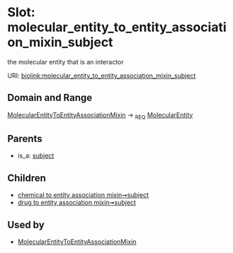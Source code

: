 
# Slot: molecular_entity_to_entity_association_mixin_subject


the molecular entity that is an interactor

URI: [biolink:molecular_entity_to_entity_association_mixin_subject](https://w3id.org/biolink/vocab/molecular_entity_to_entity_association_mixin_subject)


## Domain and Range

[MolecularEntityToEntityAssociationMixin](MolecularEntityToEntityAssociationMixin.md) ->  <sub>REQ</sub>
 [MolecularEntity](MolecularEntity.md)

## Parents

 *  is_a: [subject](subject.md)

## Children

 *  [chemical to entity association mixin➞subject](chemical_to_entity_association_mixin_subject.md)
 *  [drug to entity association mixin➞subject](drug_to_entity_association_mixin_subject.md)

## Used by

 * [MolecularEntityToEntityAssociationMixin](MolecularEntityToEntityAssociationMixin.md)
